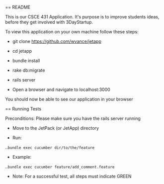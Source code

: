 == README

This is our CSCE 431 Application. It's purpose is to improve students ideas, before they get involved with 3DayStartup.

To view this application on your own machine follow these steps:

* git clone https://github.com/wvance/jetapp

* cd jetapp

* bundle install

* rake db:migrate

* rails server

* Open a browser and navigate to localhost:3000

You should now be able to see our application in your browser


== Running Tests

Preconditions: Please make sure you have the rails server running

* Move to the JetPack (or JetApp) directory

* Run:

..`bundle exec cucumber dir/to/the/feature`

* Example: 

..`bundle exec cucumber feature/add_comment.feature`

* Note: For a successful test, all steps must indicate GREEN
